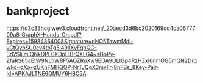 # bankproject
https://d3c33hcgiwev3.cloudfront.net/_20aecd3d6bc2020169cd4ca0677709a8_GraphX-Hands-On.pdf?Expires=1598486400&Signature=dNO5TawmMdl-vCtQybSU0cv4toTg5i49IlXyFqbQC-3d2SliImIQNkDPF0XDplTBrQXLG4~sGoPv-ZfaRS65aEtW9NLtiW8F5AQZRuXw9EOA9OLIGp4RzHZxI6nmOG5mQN2Drqwkc~dXo~zUKnFMHQQP-NrTJQgX3mvFr-8nFBs_&Key-Pair-Id=APKAJLTNE6QMUY6HBC5A
